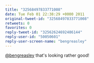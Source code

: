 ```yaml
---
title: "32568497833771008"
date: Tue Feb 01 22:38:29 +0000 2011
original-tweet-id: "32568497833771008"
retweets: 0
favorites: 0
reply-tweet-id: "32562624692486144"
reply-user-id: "50050601"
reply-user-screen-name: "bengreasley"
---
```

<a href="https://twitter.com/bengreasley">@bengreasley</a> that's looking rather good!
